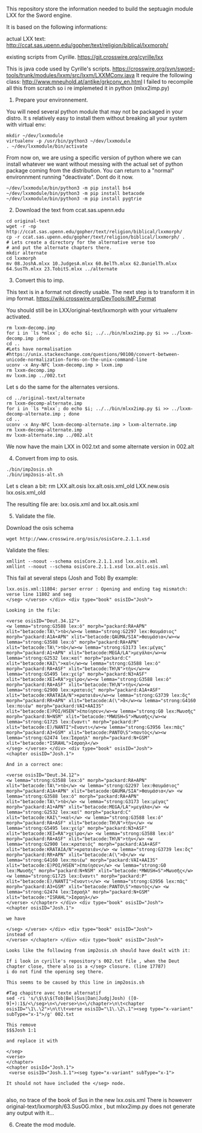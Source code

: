 This repository store the information needed to build the septuagin module LXX for the Sword engine.

It is based on the following informations:

actual LXX text:
http://ccat.sas.upenn.edu/gopher/text/religion/biblical/lxxmorph/

existing scripts from Cyrille.
https://git.crosswire.org/cyrille/lxx

This is java code used by Cyrille's scripts.
https://crosswire.org/svn/sword-tools/trunk/modules/lxxm/src/lxxm/LXXMConv.java
It require the following class: http://www.mneuhold.at/antike/grkconv_en.html
I failed to recompile all this from scratch so i re implemeted it in python (mlxx2imp.py)

1) Prepare your environnement.

You will need several python module that may not be packaged in your distro.
It s relatively easy to install them without breaking all your system with virtual env:
```
mkdir ~/dev/lxxmodule
virtualenv -p /usr/bin/python3 ~/dev/lxxmodule
. ~/dev/lxxmodule/bin/activate
```
From now on, we are using a specific version of python where we can install whatever we want without messing with the actual set of python package coming from the distribution.
You can return to a "normal" environnment running "deactivate". Dont do it now.

```
~/dev/lxxmodule/bin/python3 -m pip install bs4
~/dev/lxxmodule/bin/python3 -m pip install betacode
~/dev/lxxmodule/bin/python3 -m pip install pygtrie
```

2) Download the text from ccat.sas.upenn.edu
```
cd original-text 
wget -r -np http://ccat.sas.upenn.edu/gopher/text/religion/biblical/lxxmorph/
cp -r ccat.sas.upenn.edu/gopher/text/religion/biblical/lxxmorph/ .
# Lets create a directory for the alternative verse too
# and put the alternate chapters there.
mkdir alternate
cd lxxmorph
mv 08.JoshA.mlxx 10.JudgesA.mlxx 60.BelTh.mlxx 62.DanielTh.mlxx 64.SusTh.mlxx 23.TobitS.mlxx ../alternate
```
3) Convert this to imp.

This text is in a format not directly usable. The next step is to transform it in imp format.
https://wiki.crosswire.org/DevTools:IMP_Format

You should still be in LXX/original-text/lxxmorph with your virtualenv activated.
```
rm lxxm-decomp.imp
for i in `ls *mlxx`; do echo $i; ../../bin/mlxx2imp.py $i >> ../lxxm-decomp.imp ;done
cd ..
#Lets have normalisation
#https://unix.stackexchange.com/questions/90100/convert-between-unicode-normalization-forms-on-the-unix-command-line
uconv -x Any-NFC lxxm-decomp.imp > lxxm.imp
rm lxxm-decomp.imp
mv lxxm.imp ../002.txt
```

Let s do the same for the alternates versions.
```
cd ../original-text/alternate
rm lxxm-decomp-alternate.imp
for i in `ls *mlxx`; do echo $i; ../../bin/mlxx2imp.py $i >> ../lxxm-decomp-alternate.imp ; done
cd ..
uconv -x Any-NFC lxxm-decomp-alternate.imp > lxxm-alternate.imp
rm lxxm-decomp-alternate.imp
mv lxxm-alternate.imp ../002.alt
```
We now have the main LXX in 002.txt and some alternate version in 002.alt 

4) Convert from imp to osis.
```
./bin/imp2osis.sh
./bin/imp2osis-alt.sh
```

Let s clean a bit: 
rm LXX.alt.osis lxx.alt.osis.xml_old LXX.new.osis lxx.osis.xml_old


The resulting file are: 
lxx.osis.xml and lxx.alt.osis.xml


5) Validate the file.

Download the osis schema

```
wget http://www.crosswire.org/osis/osisCore.2.1.1.xsd
```

Validate the files:

```
xmllint --noout --schema osisCore.2.1.1.xsd lxx.osis.xml
xmllint --noout --schema osisCore.2.1.1.xsd lxx.alt.osis.xml
```
This fail at several steps (Josh and Tob)
By example:

```
lxx.osis.xml:11804: parser error : Opening and ending tag mismatch: verse line 11802 and seg
</seg> </verse> </div> <div type="book" osisID="Josh">

Looking in the file:

<verse osisID="Deut.34.12">
<w lemma="strong:G3588 lex:ὁ" morph="packard:RA+APN" xlit="betacode:TA\">τὰ</w><w lemma="strong:G2297 lex:θαυμάσιος" morph="packard:A1A+APN" xlit="betacode:QAUMA/SIA">θαυμάσια</w><w lemma="strong:G3588 lex:ὁ" morph="packard:RA+APN" xlit="betacode:TA\">τὰ</w><w lemma="strong:G3173 lex:μέγας" morph="packard:A1+APN" xlit="betacode:MEGA/LA">μεγάλα</w><w lemma="strong:G2532 lex:καί" morph="packard:C" xlit="betacode:KAI\">καὶ</w><w lemma="strong:G3588 lex:ὁ" morph="packard:RA+ASF" xlit="betacode:TH\N">τὴν</w><w lemma="strong:G5495 lex:χείρ" morph="packard:N3+ASF" xlit="betacode:XEI=RA">χεῖρα</w><w lemma="strong:G3588 lex:ὁ" morph="packard:RA+ASF" xlit="betacode:TH\N">τὴν</w><w lemma="strong:G2900 lex:κραταιός" morph="packard:A1A+ASF" xlit="betacode:KRATAIA/N">κραταιάν</w><w lemma="strong:G3739 lex:ὅς" morph="packard:RR+APN" xlit="betacode:A(\">ἃ</w><w lemma="strong:G4160 lex:ποιέω" morph="packard:VAI+AAI3S" xlit="betacode:E)POI/HSEN">ἐποίησεν</w><w lemma="strong:G0 lex:Μωυσῆς" morph="packard:N+NSM" xlit="betacode:*MWUSH=S">Μωυσῆς</w><w lemma="strong:G1725 lex:ἔναντι" morph="packard:P" xlit="betacode:E)/NANTI">ἔναντι</w><w lemma="strong:G3956 lex:πᾶς" morph="packard:A3+GSM" xlit="betacode:PANTO\S">παντὸς</w><w lemma="strong:G2474 lex:Ἰσραήλ" morph="packard:N+GSM" xlit="betacode:*ISRAHL">Ισραηλ</w>
</seg> </verse> </div> <div type="book" osisID="Josh">
<chapter osisID="Josh.1">

And in a correct one:

<verse osisID="Deut.34.12">
<w lemma="strong:G3588 lex:ὁ" morph="packard:RA+APN" xlit="betacode:TA\">τὰ</w> <w lemma="strong:G2297 lex:θαυμάσιος" morph="packard:A1A+APN" xlit="betacode:QAUMA/SIA">θαυμάσια</w> <w lemma="strong:G3588 lex:ὁ" morph="packard:RA+APN" xlit="betacode:TA\">τὰ</w> <w lemma="strong:G3173 lex:μέγας" morph="packard:A1+APN" xlit="betacode:MEGA/LA">μεγάλα</w> <w lemma="strong:G2532 lex:καί" morph="packard:C" xlit="betacode:KAI\">καὶ</w> <w lemma="strong:G3588 lex:ὁ" morph="packard:RA+ASF" xlit="betacode:TH\N">τὴν</w> <w lemma="strong:G5495 lex:χείρ" morph="packard:N3+ASF" xlit="betacode:XEI=RA">χεῖρα</w> <w lemma="strong:G3588 lex:ὁ" morph="packard:RA+ASF" xlit="betacode:TH\N">τὴν</w> <w lemma="strong:G2900 lex:κραταιός" morph="packard:A1A+ASF" xlit="betacode:KRATAIA/N">κραταιάν</w> <w lemma="strong:G3739 lex:ὅς" morph="packard:RR+APN" xlit="betacode:A(\">ἃ</w> <w lemma="strong:G4160 lex:ποιέω" morph="packard:VAI+AAI3S" xlit="betacode:E)POI/HSEN">ἐποίησεν</w> <w lemma="strong:G0 lex:Μωυσῆς" morph="packard:N+NSM" xlit="betacode:*MWUSH=S">Μωυσῆς</w> <w lemma="strong:G1725 lex:ἔναντι" morph="packard:P" xlit="betacode:E)/NANTI">ἔναντι</w> <w lemma="strong:G3956 lex:πᾶς" morph="packard:A3+GSM" xlit="betacode:PANTO\S">παντὸς</w> <w lemma="strong:G2474 lex:Ἰσραήλ" morph="packard:N+GSM" xlit="betacode:*ISRAHL">Ισραηλ</w>
</verse> </chapter> </div> <div type="book" osisID="Josh">
<chapter osisID="Josh.1">

we have 

</seg> </verse> </div> <div type="book" osisID="Josh">
instead of
</verse> </chapter> </div> <div type="book" osisID="Josh">

Looks like the following from imp2osis.sh should have dealt with it:

If i look in cyrille's repository's 002.txt file , when the Deut chapter close, there also is a </seg> closure. (line 17787)
i do not find the opening seg there.

This seems to be caused by this line in imp2osis.sh

#Tag chapitre avec texte alternatif
sed -ri 's/\$\$\$(Tob|Bel|Sus|Dan|Judg|Josh) ([0-9]+):1$/<\/seg>\n<\/verse>\n<\/chapter>\n\t<chapter osisID="\1\.\2">\n\t\t<verse osisID="\1\.\2\.1"><seg type="x-variant" subType="x-1">/g' 002.txt

This remove 
$$$Josh 1:1

and replace it with

</seg>
<verse>
</chapter>
<chapter osisId="Josh.1">
 <verse osisID="Josh.1.1"><seg type="x-variant" subType="x-1">

It should not have included the </seg> node.


```

also, no trace of the book of Sus in the new lxx.osis.xml
There is howeverr original-text/lxxmorph/63.SusOG.mlxx , but mlxx2imp.py does not generate any output with it...




6) Create the mod module.

